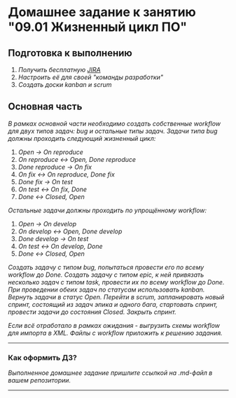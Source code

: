 # Домашнее задание к занятию "09.01 Жизненный цикл ПО"

## Подготовка к выполнению
1. *Получить бесплатную [JIRA](https://www.atlassian.com/ru/software/jira/free)*
2. *Настроить её для своей "команды разработки"*
3. *Создать доски kanban и scrum*

## Основная часть
*В рамках основной части необходимо создать собственные workflow для двух типов задач: bug и остальные типы задач. Задачи типа bug должны проходить следующий жизненный цикл:*
1. *Open -> On reproduce*
2. *On reproduce <-> Open, Done reproduce*
3. *Done reproduce -> On fix*
4. *On fix <-> On reproduce, Done fix*
5. *Done fix -> On test*
6. *On test <-> On fix, Done*
7. *Done <-> Closed, Open*

*Остальные задачи должны проходить по упрощённому workflow:*
1. *Open -> On develop*
2. *On develop <-> Open, Done develop*
3. *Done develop -> On test*
4. *On test <-> On develop, Done*
5. *Done <-> Closed, Open*

*Создать задачу с типом bug, попытаться провести его по всему workflow до Done. Создать задачу с типом epic, к ней привязать несколько задач с типом task, провести их по всему workflow до Done. При проведении обеих задач по статусам использовать kanban. Вернуть задачи в статус Open.*
*Перейти в scrum, запланировать новый спринт, состоящий из задач эпика и одного бага, стартовать спринт, провести задачи до состояния Closed. Закрыть спринт.*

*Если всё отработало в рамках ожидания - выгрузить схемы workflow для импорта в XML. Файлы с workflow приложить к решению задания.*

---

### Как оформить ДЗ?

*Выполненное домашнее задание пришлите ссылкой на .md-файл в вашем репозитории.*

---
